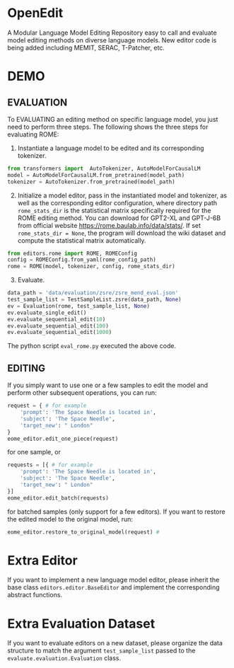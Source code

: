 # OpenEdit
A Modular Language Model Editing Repository easy to call and evaluate 
model editing methods on diverse language models.
New editor code is being added including MEMIT, SERAC, T-Patcher, etc.



# DEMO
## EVALUATION
To EVALUATING an editing method on specific language model, you just need to perform three steps. The following shows the three steps for evaluating ROME:
1. Instantiate a language model to be edited and its corresponding tokenizer.
```python
from transformers import  AutoTokenizer, AutoModelForCausalLM
model = AutoModelForCausalLM.from_pretrained(model_path) 
tokenizer = AutoTokenizer.from_pretrained(model_path)
```
2. Initialize a model editor, pass in the instantiated model and tokenizer, as well as the corresponding editor configuration,
where directory path `rome_stats_dir` is the statistical matrix specifically required for the ROME editing method. You can download for GPT2-XL and GPT-J-6B from official website
<https://rome.baulab.info/data/stats/>. If set `rome_stats_dir = None`, the program will download the wiki dataset and compute the statistical matrix automatically.
```python
from editors.rome import ROME, ROMEConfig
config = ROMEConfig.from_yaml(rome_config_path)
rome = ROME(model, tokenizer, config, rome_stats_dir)
```
3. Evaluate.
```python
data_path = 'data/evaluation/zsre/zsre_mend_eval.json'
test_sample_list = TestSampleList.zsre(data_path, None)
ev = Evaluation(rome, test_sample_list, None)
ev.evaluate_single_edit()
ev.evaluate_sequential_edit(10)
ev.evaluate_sequential_edit(100)
ev.evaluate_sequential_edit(1000)
```
The python script `eval_rome.py` executed the above code. 

## EDITING
If you simply want to use one or a few samples to edit the model and perform other subsequent operations, you can run:
```python
request = { # for example
    'prompt': 'The Space Needle is located in',
    'subject': 'The Space Needle',
    'target_new': " London"
}
eome_editor.edit_one_piece(request) 
```
for one sample, or 
```python
requests = [{ # for example
    'prompt': 'The Space Needle is located in',
    'subject': 'The Space Needle',
    'target_new': " London"
}]
eome_editor.edit_batch(requests) 
```
for batched samples (only support for a few editors). If you want to restore the edited model to the original model, run:
```python
eome_editor.restore_to_original_model(request) # 
```


# Extra Editor
If you want to implement a new language model editor, please inherit the base 
class `editors.editor.BaseEditor` and implement the corresponding abstract functions.


# Extra Evaluation Dataset
If you want to evaluate editors on a new dataset, please organize the data 
structure to match the argument `test_sample_list` passed to the 
`evaluate.evaluation.Evaluation` class.

